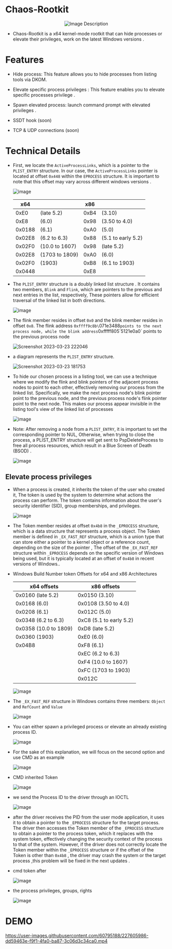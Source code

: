 # Chaos-Rootkit

<p align="center">
  <img src="https://user-images.githubusercontent.com/60795188/227610457-51555f6e-885c-47fd-8a04-ab2351035a2b.png" alt="Image Description">
</p>



  * Chaos-Rootkit is a x64 kernel-mode rootkit that can hide processes or elevate their privileges, work on the latest Windows versions .

# Features

* Hide process: This feature allows you to hide processes from listing tools via DKOM.

* Elevate specific process privileges : This feature enables you to elevate specific processes privilege .

* Spawn elevated process: launch command prompt with elevated privileges .

* SSDT hook (soon)

* TCP & UDP connections (soon)


# Technical Details

* First, we locate the `ActiveProcessLinks`, which is a pointer to the `PLIST_ENTRY` structure. In our case, the `ActiveProcessLinks` pointer is located at offset `0x448` within the `EPROCESS` structure. It is important to note that this offset may vary across different windows versions .

  ![image](https://user-images.githubusercontent.com/60795188/227363440-488dcf7d-d513-4563-8651-e44c50794881.png)
  
  | x64     |               | x86     |                     |         
  | ---     | ---           | ---     | ---                 |
  | 0xE0    | (late 5.2)    | 0xB4    | (3.10)              |
  | 0xE8    | (6.0)         | 0x98    | (3.50 to 4.0)       |
  | 0x0188  | (6.1)         | 0xA0    | (5.0)               |
  | 0x02E8  | (6.2 to 6.3)  | 0x88    | (5.1 to early 5.2)  |
  | 0x02F0  | (10.0 to 1607)| 0x98    | (late 5.2)          |
  | 0x02E8  | (1703 to 1809)| 0xA0    | (6.0)               |
  | 0x02F0  | (1903)        | 0xB8    | (6.1 to 1903)       |
  | 0x0448  | | 0xE8        |         |

* The `PLIST_ENTRY` structure is a doubly linked list structure . It contains two members, `Blink` and `Flink`, which are pointers to the previous and next entries in the list, respectively, These pointers allow for efficient traversal of the linked list in both directions.

  ![image](https://user-images.githubusercontent.com/60795188/227370531-b1a90f9a-4fe7-4f57-8787-e1da1543e1b7.png)
 
* The flink member resides in offset `0x0` and the blink member resides in offset `0x8`. The flink address `0xffff9c8b\`071e3488` points to the next process node, while the blink address `0xfffff805\`5121e0a0` points to the previous process node

  ![Screenshot 2023-03-23 222046](https://user-images.githubusercontent.com/60795188/227380821-92717306-66ee-40a0-8831-1cfc1a819eda.png)

* a diagram represents the `PLIST_ENTRY` structure.

  ![Screenshot 2023-03-23 181753](https://user-images.githubusercontent.com/60795188/227361450-d35e0fbb-cfbd-4fbf-bfd6-cef3373ab07a.png)
  
* To hide our chosen process in a listing tool, we can use a technique where we modify the flink and blink pointers of the adjacent process nodes to point to each other, effectively removing our process from the linked list. Specifically, we make the next process node's blink pointer point to the previous node, and the previous process node's flink pointer point to the next node. This makes our process appear invisible in the listing tool's view of the linked list of processes

  ![image](https://user-images.githubusercontent.com/60795188/227380533-0e80298c-0800-485a-8797-1cc7a0efb757.png)

* Note: After removing a node from a `PLIST_ENTRY`, it is important to set the corresponding pointer to NUL, Otherwise, when trying to close the process, a PLIST_ENTRY structure will get sent to PspDeleteProcess to free all process resources, which result in a Blue Screen of Death (BSOD) .

  ![image](https://user-images.githubusercontent.com/60795188/228383831-f1a4940a-4ebb-4478-b964-ec54d4eab8e7.png)


## Elevate process privileges

* When a process is created, it inherits the token of the user who created it, The token is used by the system to determine what actions the process can perform. The token contains information about the user's security identifier (SID), group memberships, and privileges.

  ![image](https://user-images.githubusercontent.com/60795188/226148214-1d63149a-e2e6-4938-9067-30df7939c9db.png)
  
* The Token member resides at offset `0x4b8` in the `_EPROCESS` structure, which is a data structure that represents a process object. The Token member is defined in  `_EX_FAST_REF` structure, which is a union type that can store either a pointer to a kernel object or a reference count, depending on the size of the pointer , The offset of the `_EX_FAST_REF` structure within `_EPROCESS` depends on the specific version of Windows being used, but it is typically located at an offset of `0x4b8` in recent versions of Windows..

* Windows Build Number token Offsets for x64 and x86 Architectures

  | x64 offsets    | x86 offsets        |
  | --------------| ------------------ |
  | 0x0160 (late 5.2) | 0x0150 (3.10)      |
  | 0x0168 (6.0)  | 0x0108 (3.50 to 4.0) |
  | 0x0208 (6.1)  | 0x012C (5.0)        |
  | 0x0348 (6.2 to 6.3) | 0xC8 (5.1 to early 5.2) |
  | 0x0358 (10.0 to 1809) | 0xD8 (late 5.2) |
  | 0x0360 (1903) | 0xE0 (6.0)          |
  | 0x04B8        | 0xF8 (6.1)          |
  |               | 0xEC (6.2 to 6.3)   |
  |               | 0xF4 (10.0 to 1607) |
  |               | 0xFC (1703 to 1903) |
  |               | 0x012C              |


    ![image](https://user-images.githubusercontent.com/60795188/226148257-b679202e-2371-4bda-98ea-689107221075.png)
  
* The `_EX_FAST_REF` structure in Windows contains three members: `Object` and `RefCount` and `Value`

  ![image](https://user-images.githubusercontent.com/60795188/226148720-8807b491-591c-479c-981f-734c1e868981.png)

* You can either spawn a privileged process or elevate an already existing process ID. 

  ![image](https://user-images.githubusercontent.com/60795188/226211454-7266638a-8cce-4417-a139-d3490d1fb68e.png) 

* For the sake of this explanation, we will focus on the second option and use CMD as an example

  ![image](https://user-images.githubusercontent.com/60795188/226149275-cfd76437-dda3-4964-9a54-43fa20247b3e.png)
  
* CMD inherited Token

  ![image](https://user-images.githubusercontent.com/60795188/226149373-2bf16ae9-e67f-4150-86b3-8376b0eb8428.png)
  
* we send the Process ID to the driver through an IOCTL 

  ![image](https://user-images.githubusercontent.com/60795188/226196873-f5cd9ab4-5c71-4d05-a0d4-4ae80a8dd809.png)

* after the driver receives the PID from the user mode application, it uses it to obtain a pointer to the `_EPROCESS` structure for the target process. The driver then accesses the Token member of the `_EPROCESS` structure to obtain a pointer to the process token, which it replaces with the system token, effectively changing the security context of the process to that of the system. However, if the driver does not correctly locate the Token member within the `_EPROCESS` structure or if the offset of the Token is other than `0x4b8` , the driver may crash the system or the target process ,this problem will be fixed in the next updates .

 
* cmd token after
 
  ![image](https://user-images.githubusercontent.com/60795188/227381408-58e9cc54-95ac-4ec5-8d9c-5de6c28f7062.png)

* the process privileges, groups, rights 
  
  ![image](https://user-images.githubusercontent.com/60795188/226149800-e80ea9d8-5f69-4425-ad0e-a4a65cd946d9.png)

# DEMO



  https://user-images.githubusercontent.com/60795188/227605986-dd59463e-f9f1-4fa0-ba87-3c06d3c34ca0.mp4


